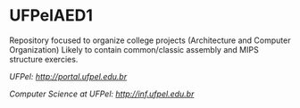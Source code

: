 **UFPelAED1**
=========

Repository focused to organize college projects (Architecture and Computer Organization) Likely to contain common/classic assembly and MIPS structure exercies.


_UFPel: http://portal.ufpel.edu.br_

_Computer Science at UFPel: http://inf.ufpel.edu.br_

